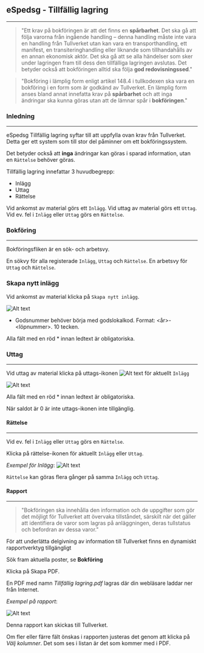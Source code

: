 ## eSpedsg - Tillfällig lagring
___

> "Ett krav på bokföringen är att det finns en **spårbarhet**. Det ska gå att följa varorna från ingående handling – denna handling måste inte vara en handling från Tullverket utan kan vara en transporthandling, ett manifest, en transiteringhandling eller liknande som tillhandahålls av en annan ekonomisk aktör. Det ska gå att se alla händelser som sker under lagringen fram till dess den tillfälliga lagringen avslutas. Det betyder också att bokföringen alltid ska följa **god redovisningssed**."

> "Bokföring i lämplig form enligt artikel 148.4 i tullkodexen ska vara en bokföring i en form som är godkänd av Tullverket. En lämplig form anses bland annat innefatta krav på **spårbarhet** och att inga ändringar ska kunna göras utan att de lämnar spår i **bokföringen**." 


### Inledning
___


eSpedsg Tillfällig lagring syftar till att uppfylla ovan krav från Tullverket. Detta ger ett system som till stor del påminner om ett bokföringssystem.

Det betyder också att **inga** ändringar kan göras i sparad information, utan en `Rättelse` behöver göras.

Tillfällig lagring innefattar 3 huvudbegrepp:
- Inlägg
- Uttag
- Rättelse


Vid ankomst av material görs ett `Inlägg`.
Vid uttag av material görs ett `Uttag`.
Vid ev. fel i `Inlägg` eller  `Uttag` görs en `Rättelse`.

### Bokföring
___

Bokföringsfliken är en sök- och arbetsvy. 

En sökvy för alla registerade `Inlägg`, `Uttag` och `Rättelse`.
En arbetsvy för `Uttag` och `Rättelse`.


### Skapa nytt inlägg

Vid ankomst av material klicka på `Skapa nytt inlägg`.

![Alt text](/Users/fredrikmoller/Temp/inlagg.png)

- Godsnummer behöver börja med godslokalkod. Format: <Godslokalkod><år>-<löpnummer>. 10 tecken.

Alla fält med en röd * innan ledtext är obligatoriska.


  
### Uttag
___

Vid uttag av material klicka på uttags-ikonen ![Alt text](/Users/fredrikmoller/git/espedsgtds/WebContent/WEB-INF/resources/images/unloading.png) för aktuellt `Inlägg`

![Alt text](/Users/fredrikmoller/Temp/uttag.png)

Alla fält med en röd * innan ledtext är obligatoriska.

När saldot är 0 är inte uttags-ikonen inte tillgänglig.



#### Rättelse
___

Vid ev. fel i `Inlägg` eller  `Uttag` görs en `Rättelse`.

Klicka på rättelse-ikonen för aktuellt `Inlägg` eller  `Uttag`.

_Exempel för Inlägg_:
![Alt text](/Users/fredrikmoller/Temp/rattelse.png)

`Rättelse` kan göras flera gånger på samma `Inlägg` och `Uttag`.


#### Rapport
___

> "Bokföringen ska innehålla den information och de uppgifter som gör det möjligt för Tullverket att övervaka tillståndet, särskilt när det gäller att identifiera de varor som lagras på anläggningen, deras tullstatus och befordran av dessa varor."

För att underlätta delgivning av information till Tullverket finns en dynamiskt rapportverktyg tillgängligt

Sök fram aktuella poster, se **Bokföring**

Klicka på Skapa PDF.

En PDF med namn _Tillfällig lagring.pdf_ lagras där din webläsare laddar ner från Internet.

_Exempel på rapport_: 

![Alt text](/Users/fredrikmoller/Temp/rapport.png)

Denna rapport kan skickas till Tullverket.


Om fler eller färre fält önskas i rapporten justeras det genom att klicka på _Välj kolumner_.
Det som ses i listan är det som kommer med i PDF.  
